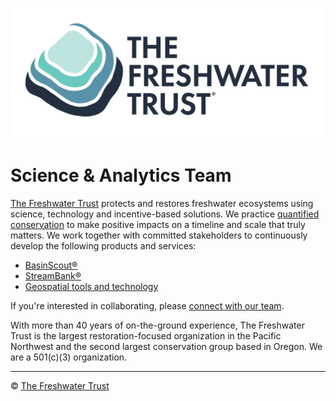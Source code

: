 ![The Freshwater Trust](https://github.com/thefreshwatertrust/.github/blob/main/images/tft-logo-stacked.png) 

# Science & Analytics Team

[The Freshwater Trust](https://thefreshwatertrust.org) protects and restores freshwater ecosystems using science, technology and incentive-based solutions. We practice [quantified conservation](https://www.thefreshwatertrust.org/about-us/) to make positive impacts on a timeline and scale that truly matters.  We work together with committed stakeholders to continuously develop the following products and services: 

- [BasinScout:registered:](https://github.com/thefreshwatertrust/.github/blob/main/profile/basinscout.md)
- [StreamBank:registered:](https://github.com/thefreshwatertrust/.github/blob/main/profile/streambank.md)
- [Geospatial tools and technology](https://github.com/thefreshwatertrust/.github/blob/main/profile/tools.md)

If you're interested in collaborating, please [connect with our team](welcome.md).

With more than 40 years of on-the-ground experience, The Freshwater Trust is the largest restoration-focused organization in the Pacific Northwest and the second largest conservation group based in Oregon.  We are a 501(c)(3) organization.

----

:copyright: [The Freshwater Trust](https://github.com/thefreshwatertrust/.github/blob/main/profile/README.md)
